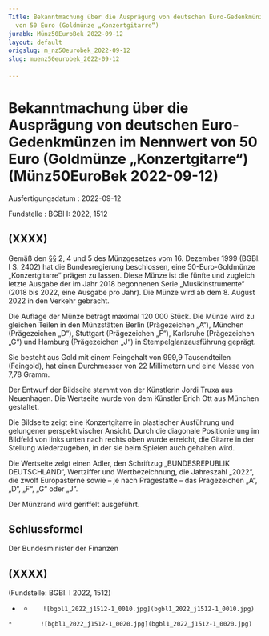 ```yaml
---
Title: Bekanntmachung über die Ausprägung von deutschen Euro-Gedenkmünzen im Nennwert
  von 50 Euro (Goldmünze „Konzertgitarre“)
jurabk: Münz50EuroBek 2022-09-12
layout: default
origslug: m_nz50eurobek_2022-09-12
slug: muenz50eurobek_2022-09-12

---
```


# Bekanntmachung über die Ausprägung von deutschen Euro-Gedenkmünzen im Nennwert von 50 Euro (Goldmünze „Konzertgitarre“) (Münz50EuroBek 2022-09-12)

Ausfertigungsdatum
:   2022-09-12

Fundstelle
:   BGBl I: 2022, 1512


## (XXXX)

Gemäß den §§ 2, 4 und 5 des Münzgesetzes vom 16. Dezember 1999 (BGBl.
I S. 2402) hat die Bundesregierung beschlossen, eine 50-Euro-Goldmünze
„Konzertgitarre“ prägen zu lassen. Diese Münze ist die fünfte und
zugleich letzte Ausgabe der im Jahr 2018 begonnenen Serie
„Musikinstrumente“ (2018 bis 2022, eine Ausgabe pro Jahr). Die Münze
wird ab dem 8. August 2022 in den Verkehr gebracht.

Die Auflage der Münze beträgt maximal 120 000 Stück. Die Münze wird zu
gleichen Teilen in den Münzstätten Berlin (Prägezeichen „A“), München
(Prägezeichen „D“), Stuttgart (Prägezeichen „F“), Karlsruhe
(Prägezeichen „G“) und Hamburg (Prägezeichen „J“) in
Stempelglanzausführung geprägt.

Sie besteht aus Gold mit einem Feingehalt von 999,9 Tausendteilen
(Feingold), hat einen Durchmesser von 22 Millimetern und eine Masse
von 7,78 Gramm.

Der Entwurf der Bildseite stammt von der Künstlerin Jordi Truxa aus
Neuenhagen. Die Wertseite wurde von dem Künstler Erich Ott aus München
gestaltet.

Die Bildseite zeigt eine Konzertgitarre in plastischer Ausführung und
gelungener perspektivischer Ansicht. Durch die diagonale
Positionierung im Bildfeld von links unten nach rechts oben wurde
erreicht, die Gitarre in der Stellung wiederzugeben, in der sie beim
Spielen auch gehalten wird.

Die Wertseite zeigt einen Adler, den Schriftzug „BUNDESREPUBLIK
DEUTSCHLAND“, Wertziffer und Wertbezeichnung, die Jahreszahl „2022“,
die zwölf Europasterne sowie – je nach Prägestätte – das Prägezeichen
„A“, „D“, „F“, „G“ oder „J“.

Der Münzrand wird geriffelt ausgeführt.


## Schlussformel

Der Bundesminister der Finanzen


## (XXXX)

(Fundstelle: BGBl. I 2022, 1512)



*    *        ![bgbl1_2022_j1512-1_0010.jpg](bgbl1_2022_j1512-1_0010.jpg)
    *        ![bgbl1_2022_j1512-1_0020.jpg](bgbl1_2022_j1512-1_0020.jpg)


